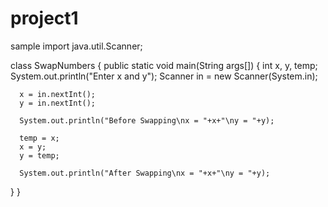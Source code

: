 # project1
sample
import java.util.Scanner;
 
class SwapNumbers
{
   public static void main(String args[])
   {
      int x, y, temp;
      System.out.println("Enter x and y");
      Scanner in = new Scanner(System.in);
     
      x = in.nextInt();
      y = in.nextInt();
     
      System.out.println("Before Swapping\nx = "+x+"\ny = "+y);
     
      temp = x;
      x = y;
      y = temp;
     
      System.out.println("After Swapping\nx = "+x+"\ny = "+y);
   }
}
